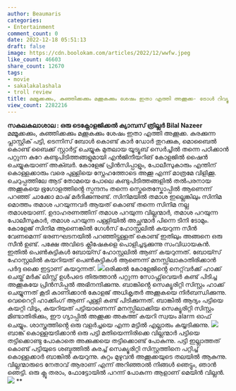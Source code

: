 ```yaml
---
author: Beaumaris
categories:
- Entertainment
comment_count: 0
date: 2022-12-18 05:51:13
draft: false
image: https://cdn.boolokam.com/articles/2022/12/wwfw.jpeg
like_count: 46603
share_count: 12670
tags:
- movie
- sakalakalashala
- troll review
title: മമ്മൂക്കക്കും, കുഞ്ഞിക്കക്കും മക്കൂകക്കും ശേഷം ഇതാ എത്തി അക്കൂക്ക- ട്രോൾ റിവ്യൂ
view_count: 2282216
---
```


**സകലകലാശാല : ഒരു ടെക്നോളജിക്കൽ ക്യാമ്പസ് ത്രില്ലർ** **Bilal Nazeer** മമ്മൂക്കക്കും, കുഞ്ഞിക്കക്കും മക്കൂകക്കും ശേഷം ഇതാ എത്തി അക്കൂക്ക. കുരക്കുന്ന പ്ലാസ്റ്റിക് പട്ടി, ടെന്നിസ് ബോൾ കൊണ്ട് കാർ ഡോർ തുറക്കുക, മൊബൈൽ കൊണ്ട് ബൈക്ക് സ്റ്റാർട്ട് ചെയ്യുക മുതലായ യൂട്യൂബ് സെർച്ചിൽ തന്നെ പഠിക്കാൻ പറ്റുന്ന കുറേ കണ്ടുപിടിത്തങ്ങളുമായി എൻജിനീയറിങ് കോളജിൽ ഷൈൻ ചെയ്യുകയാണ് അക്ബർ. കോളേജ് പ്രിൻസിപ്പാളും, പോലീസുകാരും എന്തിന് കൊള്ളക്കാരും വരെ പുള്ളിയെ സ്നേഹത്തോടെ അക്കൂ എന്ന് മാത്രമേ വിളിക്കൂ. ചെറുപ്പത്തിലേ ആട് തോമയെ പോലെ കണ്ടുപിടിത്തങ്ങളിൽ തൽപരനായ അക്കൂകയെ ഭൂഗോളത്തിൻ്റെ സ്പന്ദനം തന്നെ സ്തെതെസ്കോപ്പിൽ ആണെന്ന് പറഞ്ഞ് ചാക്കോ മാഷ് മർദിക്കുന്നുണ്ട്. സിനിമയിൽ തമാശ ഇല്ലെങ്കിലും സിനിമ മൊത്തം തമാശ പറയുന്നവർ ആയത് കൊണ്ട് തന്നെ സിനിമ നല്ല തമാശയാണ്. ഉദാഹരണത്തിന് തമാശ പറയുന്ന വില്ലന്മാർ, തമാശ പറയുന്ന പോലീസുകാർ, തമാശ പറയുന്ന പള്ളിയിൽ അച്ഛന്മാർ പിന്നെ ടിനി ടോമും. കോളേജ് സിനിമ ആണെങ്കിൽ ഗേൾസ് ഹോസ്റ്റലിൽ കയറുന്ന സീൻ വേണമെന്ന് ഭരണഘടനയിൽ പറഞ്ഞിട്ടുള്ളത് കൊണ്ട് ഇതിലും അങ്ങനെ ഒരു സീൻ ഉണ്ട്. പക്ഷേ അവിടെ ക്ലീഷേകളെ പൊളിച്ചടുക്കുന്നു സംവിധായകൻ. ഇതിൽ പെൺകുട്ടികൾ ബോയ്സ് ഹോസ്റ്റലിൽ ആണ് കയറുന്നത്. ബോയ്സ് ഹോസ്റ്റലിൽ കയറിയത് പെൺകുട്ടികൾ ആണെന്ന് മനസ്സിലാകാതിരിക്കാൻ പർദ്ദ ഒക്കെ ഇട്ടാണ് കയറുന്നത്. ![](https://cdn.boolokam.com/articles/2022/12/wwfw.jpeg)ഒരിക്കൽ കോളേജിൻ്റെ നെറ്റ്‌വർക്ക് ഹാക്ക് ചെയ്ത് മർക് ലിസ്റ്റ് ഉൾപടെ തിരുത്താൻ പറ്റുന്ന സോഫ്റ്റ്‌വെയർ കണ്ട് പിടിച്ച അക്കൂകയേ പ്രിൻസിപ്പൽ അഭിനന്ദിക്കുന്നു. ബാങ്കിൻ്റെ സെക്യൂരിറ്റി സിസ്റ്റം ഹാക്ക് ചെയ്യുന്നത് കൂടി കാണിക്കാൻ കോളജ് അധികൃതർ അക്കൂകയെ നിർബന്ധിക്കുന്നു. വെറൈറ്റി ഹാക്കിംഗ് ആണ് പുള്ളി കണ്ട് പിടിക്കുന്നത്. ബാങ്കിൽ ആദ്യം പട്ടിയെ കയറ്റി വിടും, കയറിയത് പട്ടിയാണെന്ന് മനസ്സിലാക്കിയ സെക്യൂരിറ്റി സിസ്റ്റം മിണ്ടാതിരിക്കും, ഈ ഗ്യാപ്പിൽ അക്കൂക്ക അകത്ത് കയറി സ്വയം alarm ഓഫ് ചെയ്യും. ശാസ്ത്രത്തിൻ്റെ ഒരു വളർച്ചയെ എന്ന മട്ടിൽ എല്ലാരും കയ്യടിക്കുന്നു. ![](https://cdn.boolokam.com/articles/2022/12/wwwf.jpg)ബാങ്ക് കൊള്ളയടിക്കാൻ ഒരു പട്ടി മതിയെന്നിരിക്കെ വില്ലന്മാർ പട്ടിയെ തട്ടിക്കൊണ്ടു പോകാതെ അക്കുക്കയെ തട്ടിക്കൊണ്ട് പോകുന്നു. പട്ടി ഇല്ലാത്തത് കൊണ്ട് പട്ടിയുടെ ശബ്ദത്തിൽ കുരച്ച് സെക്യൂരിറ്റി സിസ്റ്റത്തിനെ പറ്റിച്ച് കൊള്ളക്കാർ ബാങ്കിൽ കയറുന്നു. കുറ്റം മുഴുവൻ അക്കൂക്കയുടെ തലയിൽ ആകുന്നു. വില്ലന്മാരുടെ നേതാവ് ആരാണ് എന്ന് അറിഞ്ഞാൽ നിങ്ങൾ ഞെട്ടും, ഞാൻ ഞെട്ടി. ഒരു ക്ലൂ തരാം, ഫോട്ടോയിൽ പറന്ന് പോകുന്ന ആളാണ് മെയിൻ വില്ലൻ. ![](https://cdn.boolokam.com/articles/2022/12/ggegg-1024x434.jpg) **